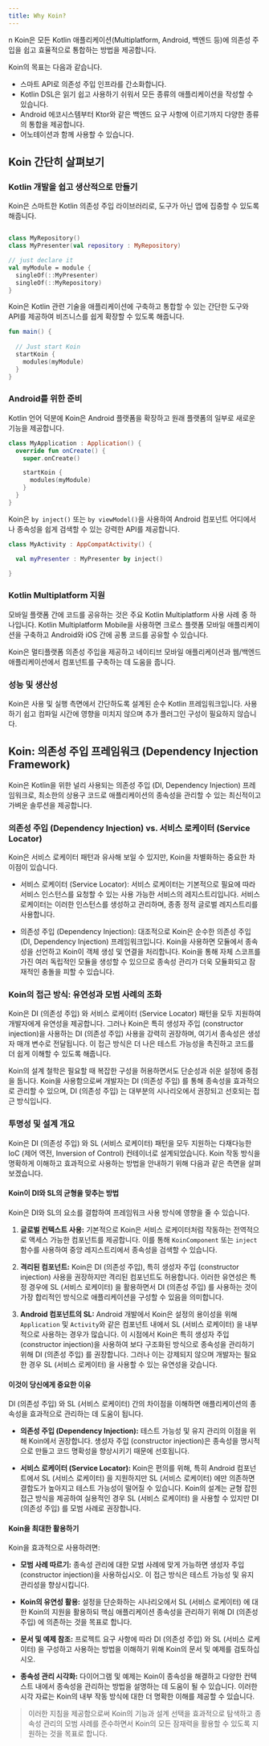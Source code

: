 ```yaml
---
title: Why Koin?
---
```

n
Koin은 모든 Kotlin 애플리케이션(Multiplatform, Android, 백엔드 등)에 의존성 주입을 쉽고 효율적으로 통합하는 방법을 제공합니다.

Koin의 목표는 다음과 같습니다.
- 스마트 API로 의존성 주입 인프라를 간소화합니다.
- Kotlin DSL은 읽기 쉽고 사용하기 쉬워서 모든 종류의 애플리케이션을 작성할 수 있습니다.
- Android 에코시스템부터 Ktor와 같은 백엔드 요구 사항에 이르기까지 다양한 종류의 통합을 제공합니다.
- 어노테이션과 함께 사용할 수 있습니다.

## Koin 간단히 살펴보기

### Kotlin 개발을 쉽고 생산적으로 만들기

Koin은 스마트한 Kotlin 의존성 주입 라이브러리로, 도구가 아닌 앱에 집중할 수 있도록 해줍니다.

```kotlin

class MyRepository()
class MyPresenter(val repository : MyRepository) 

// just declare it 
val myModule = module { 
  singleOf(::MyPresenter)
  singleOf(::MyRepository)
}
```

Koin은 Kotlin 관련 기술을 애플리케이션에 구축하고 통합할 수 있는 간단한 도구와 API를 제공하여 비즈니스를 쉽게 확장할 수 있도록 해줍니다.

```kotlin
fun main() { 
  
  // Just start Koin
  startKoin {
    modules(myModule)
  }
} 
```

### Android를 위한 준비

Kotlin 언어 덕분에 Koin은 Android 플랫폼을 확장하고 원래 플랫폼의 일부로 새로운 기능을 제공합니다.

```kotlin
class MyApplication : Application() {
  override fun onCreate() {
    super.onCreate()

    startKoin {
      modules(myModule)
    }
  } 
}
```

Koin은 `by inject()` 또는 `by viewModel()`을 사용하여 Android 컴포넌트 어디에서나 종속성을 쉽게 검색할 수 있는 강력한 API를 제공합니다.

```kotlin
class MyActivity : AppCompatActivity() {

  val myPresenter : MyPresenter by inject()

} 
```

### Kotlin Multiplatform 지원

모바일 플랫폼 간에 코드를 공유하는 것은 주요 Kotlin Multiplatform 사용 사례 중 하나입니다. Kotlin Multiplatform Mobile을 사용하면 크로스 플랫폼 모바일 애플리케이션을 구축하고 Android와 iOS 간에 공통 코드를 공유할 수 있습니다.

Koin은 멀티플랫폼 의존성 주입을 제공하고 네이티브 모바일 애플리케이션과 웹/백엔드 애플리케이션에서 컴포넌트를 구축하는 데 도움을 줍니다.

### 성능 및 생산성

Koin은 사용 및 실행 측면에서 간단하도록 설계된 순수 Kotlin 프레임워크입니다. 사용하기 쉽고 컴파일 시간에 영향을 미치지 않으며 추가 플러그인 구성이 필요하지 않습니다.

## Koin: 의존성 주입 프레임워크 (Dependency Injection Framework)

Koin은 Kotlin을 위한 널리 사용되는 의존성 주입 (DI, Dependency Injection) 프레임워크로, 최소한의 상용구 코드로 애플리케이션의 종속성을 관리할 수 있는 최신적이고 가벼운 솔루션을 제공합니다.

### 의존성 주입 (Dependency Injection) vs. 서비스 로케이터 (Service Locator)

Koin은 서비스 로케이터 패턴과 유사해 보일 수 있지만, Koin을 차별화하는 중요한 차이점이 있습니다.

- 서비스 로케이터 (Service Locator): 서비스 로케이터는 기본적으로 필요에 따라 서비스 인스턴스를 요청할 수 있는 사용 가능한 서비스의 레지스트리입니다. 서비스 로케이터는 이러한 인스턴스를 생성하고 관리하며, 종종 정적 글로벌 레지스트리를 사용합니다.

- 의존성 주입 (Dependency Injection): 대조적으로 Koin은 순수한 의존성 주입 (DI, Dependency Injection) 프레임워크입니다. Koin을 사용하면 모듈에서 종속성을 선언하고 Koin이 객체 생성 및 연결을 처리합니다. Koin을 통해 자체 스코프를 가진 여러 독립적인 모듈을 생성할 수 있으므로 종속성 관리가 더욱 모듈화되고 잠재적인 충돌을 피할 수 있습니다.

### Koin의 접근 방식: 유연성과 모범 사례의 조화

Koin은 DI (의존성 주입) 와 서비스 로케이터 (Service Locator) 패턴을 모두 지원하여 개발자에게 유연성을 제공합니다. 그러나 Koin은 특히 생성자 주입 (constructor injection)을 사용하는 DI (의존성 주입) 사용을 강력히 권장하며, 여기서 종속성은 생성자 매개 변수로 전달됩니다. 이 접근 방식은 더 나은 테스트 가능성을 촉진하고 코드를 더 쉽게 이해할 수 있도록 해줍니다.

Koin의 설계 철학은 필요할 때 복잡한 구성을 허용하면서도 단순성과 쉬운 설정에 중점을 둡니다. Koin을 사용함으로써 개발자는 DI (의존성 주입) 를 통해 종속성을 효과적으로 관리할 수 있으며, DI (의존성 주입) 는 대부분의 시나리오에서 권장되고 선호되는 접근 방식입니다.

### 투명성 및 설계 개요

Koin은 DI (의존성 주입) 와 SL (서비스 로케이터) 패턴을 모두 지원하는 다재다능한 IoC (제어 역전, Inversion of Control) 컨테이너로 설계되었습니다. Koin 작동 방식을 명확하게 이해하고 효과적으로 사용하는 방법을 안내하기 위해 다음과 같은 측면을 살펴보겠습니다.

#### Koin이 DI와 SL의 균형을 맞추는 방법

Koin은 DI와 SL의 요소를 결합하여 프레임워크 사용 방식에 영향을 줄 수 있습니다.

1. **글로벌 컨텍스트 사용:** 기본적으로 Koin은 서비스 로케이터처럼 작동하는 전역적으로 액세스 가능한 컴포넌트를 제공합니다. 이를 통해 `KoinComponent` 또는 `inject` 함수를 사용하여 중앙 레지스트리에서 종속성을 검색할 수 있습니다.

2. **격리된 컴포넌트:** Koin은 DI (의존성 주입), 특히 생성자 주입 (constructor injection) 사용을 권장하지만 격리된 컴포넌트도 허용합니다. 이러한 유연성은 특정 경우에 SL (서비스 로케이터) 을 활용하면서 DI (의존성 주입) 를 사용하는 것이 가장 합리적인 방식으로 애플리케이션을 구성할 수 있음을 의미합니다.

3. **Android 컴포넌트의 SL:** Android 개발에서 Koin은 설정의 용이성을 위해 `Application` 및 `Activity`와 같은 컴포넌트 내에서 SL (서비스 로케이터) 을 내부적으로 사용하는 경우가 많습니다. 이 시점에서 Koin은 특히 생성자 주입 (constructor injection)을 사용하여 보다 구조화된 방식으로 종속성을 관리하기 위해 DI (의존성 주입) 를 권장합니다. 그러나 이는 강제되지 않으며 개발자는 필요한 경우 SL (서비스 로케이터) 을 사용할 수 있는 유연성을 갖습니다.

#### 이것이 당신에게 중요한 이유

DI (의존성 주입) 와 SL (서비스 로케이터) 간의 차이점을 이해하면 애플리케이션의 종속성을 효과적으로 관리하는 데 도움이 됩니다.

- **의존성 주입 (Dependency Injection):** 테스트 가능성 및 유지 관리의 이점을 위해 Koin에서 권장합니다. 생성자 주입 (constructor injection)은 종속성을 명시적으로 만들고 코드 명확성을 향상시키기 때문에 선호됩니다.

- **서비스 로케이터 (Service Locator):** Koin은 편의를 위해, 특히 Android 컴포넌트에서 SL (서비스 로케이터) 을 지원하지만 SL (서비스 로케이터) 에만 의존하면 결합도가 높아지고 테스트 가능성이 떨어질 수 있습니다. Koin의 설계는 균형 잡힌 접근 방식을 제공하여 실용적인 경우 SL (서비스 로케이터) 을 사용할 수 있지만 DI (의존성 주입) 를 모범 사례로 권장합니다.

#### Koin을 최대한 활용하기

Koin을 효과적으로 사용하려면:

- **모범 사례 따르기:** 종속성 관리에 대한 모범 사례에 맞게 가능하면 생성자 주입 (constructor injection)을 사용하십시오. 이 접근 방식은 테스트 가능성 및 유지 관리성을 향상시킵니다.

- **Koin의 유연성 활용:** 설정을 단순화하는 시나리오에서 SL (서비스 로케이터) 에 대한 Koin의 지원을 활용하되 핵심 애플리케이션 종속성을 관리하기 위해 DI (의존성 주입) 에 의존하는 것을 목표로 합니다.

- **문서 및 예제 참조:** 프로젝트 요구 사항에 따라 DI (의존성 주입) 와 SL (서비스 로케이터) 을 구성하고 사용하는 방법을 이해하기 위해 Koin의 문서 및 예제를 검토하십시오.

- **종속성 관리 시각화:** 다이어그램 및 예제는 Koin이 종속성을 해결하고 다양한 컨텍스트 내에서 종속성을 관리하는 방법을 설명하는 데 도움이 될 수 있습니다. 이러한 시각 자료는 Koin의 내부 작동 방식에 대한 더 명확한 이해를 제공할 수 있습니다.

> 이러한 지침을 제공함으로써 Koin의 기능과 설계 선택을 효과적으로 탐색하고 종속성 관리의 모범 사례를 준수하면서 Koin의 모든 잠재력을 활용할 수 있도록 지원하는 것을 목표로 합니다.